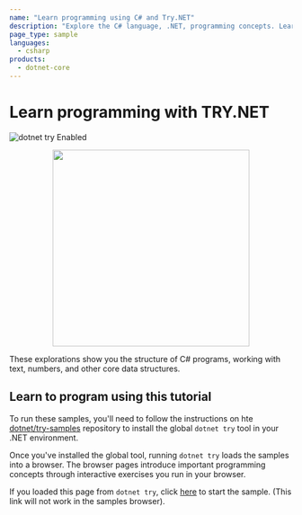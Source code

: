 ```yaml
---
name: "Learn programming using C# and Try.NET"
description: "Explore the C# language, .NET, programming concepts. Learn to program interactively using the try.net interactive experience."
page_type: sample
languages:
  - csharp
products:
  - dotnet-core
---
```


# Learn programming with TRY.NET
![dotnet try Enabled](https://img.shields.io/badge/Try_.NET-Enabled-501078.svg)

<p align ="center">
<img src ="https://user-images.githubusercontent.com/2546640/56708992-deee8780-66ec-11e9-9991-eb85abb1d10a.png" width="350">
</p>

These explorations show you the structure of C# programs, working with text, numbers, and other core data structures.

## Learn to program using this tutorial

To run these samples, you'll need to follow the instructions on hte [dotnet/try-samples](https://github.com/dotnet/try-samples#basics) repository to install the global `dotnet try` tool in your .NET environment.

Once you've installed the global tool, running `dotnet try` loads the samples into a browser. The browser pages introduce important programming concepts through interactive exercises you run in your browser.

If you loaded this page from `dotnet try`, click [here](index.md) to start the sample. (This link will not work in the samples browser).
